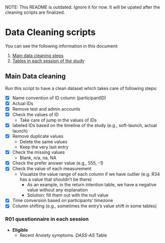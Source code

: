 NOTE: This README is outdated. Ignore it for now. It will be upated after the
cleaning scripts are finalized.

# Data Cleaning scripts
You can see the following information in this document:
1. [Main data cleaning steps](#main-data-cleaning)
2. [Tables in each session of the study](#r01-questionnaire-in-each-session)


## Main Data cleaning
Run this script to have a clean dataset which takes care of following steps:

- [X] Name convention of ID column (participantID)
- [X] Actual IDs
- [X] Remove test and admin accounts
- [X] Check the values of ID
    - Take care of jump in the values of IDs
- [X] labeled IDs based on the timeline of the study (e.g., soft-launch, actual launch)
- [X] Remove duplicate values
    - Delete the same values
    - Keep the very last entry
- [X] Check the missing values
    - Blank, n/a, na, NA
- [X] Check the prefer answer value (e.g., 555, -1)
- [X] Check the value of each measurement
    - Visualize the value range of each column if we have outlier (e.g. R34 has a value that shouldn’t be there)
      - As an example, in the return intention table, we have a negative value without any explanation
      - Solution: fill them out with the null value
- [X] Time conversion based on participants’ timezone
- [X] Column shifting (e.g., sometimes the entry’s value shift in some tables)

### R01 questionnaire in each session

- **Eligible**
  - Recent Anxiety symptoms. _DASS-AS_ Table
